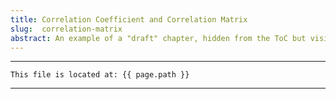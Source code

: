 ```yaml
---
title: Correlation Coefficient and Correlation Matrix
slug:  correlation-matrix
abstract: An example of a "draft" chapter, hidden from the ToC but visible in the outline.
---
```



---
```
This file is located at: {{ page.path }}
```
---



